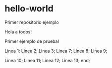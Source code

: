# hello-world
Primer repositorio ejemplo

Hola a todos!

Primer ejemplo de prueba!

Linea 1;
Linea 2;
Linea 3;
Linea 7;
Linea 8;
Linea 9;

Linea 10;
Linea 11;
Linea 12;
Linea 13;
end;
